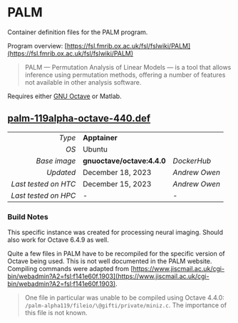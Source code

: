 # PALM

Container definition files for the PALM program.

Program overview: [https://fsl.fmrib.ox.ac.uk/fsl/fslwiki/PALM](https://fsl.fmrib.ox.ac.uk/fsl/fslwiki/PALM)

> PALM — Permutation Analysis of Linear Models — is a tool that allows inference using permutation methods,
> offering a number of features not available in other analysis software.

Requires either [GNU Octave](https://octave.org/) or Matlab.

## [palm-119alpha-octave-440.def](palm-119alpha-octave-440.def)

| | | |
| ---: | :--- | :--- |
| *Type* | **Apptainer** | |
| *OS* | Ubuntu | |
| *Base image* | **gnuoctave/octave:4.4.0** | *DockerHub* |
| *Updated* | December 18, 2023 | *Andrew Owen* |
| *Last tested on HTC* | December 15, 2023 | *Andrew Owen* |
| *Last tested on HPC* | - | - |

### Build Notes

This specific instance was created for processing neural imaging. 
Should also work for Octave 6.4.9 as well. 

Quite a few files in PALM have to be recompiled for the specific version of Octave being used.
This is not well documented in the PALM website. 
Compiling commands were adapted from [https://www.jiscmail.ac.uk/cgi-bin/webadmin?A2=fsl;f141e60f.1903](https://www.jiscmail.ac.uk/cgi-bin/webadmin?A2=fsl;f141e60f.1903).

> One file in particular was unable to be compiled using Octave 4.4.0: `/palm-alpha119/fileio/\@gifti/private/miniz.c`.
> The importance of this file is not known.
